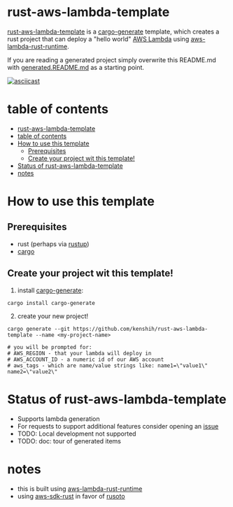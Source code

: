# rust-aws-lambda-template

[rust-aws-lambda-template](https://github.com/kenshih/rust-aws-lambda-template) is a [cargo-generate](https://github.com/cargo-generate/cargo-generate) template, which creates a rust project that can deploy a "hello world" [AWS Lambda](https://aws.amazon.com/lambda/) using [aws-lambda-rust-runtime](https://github.com/awslabs/aws-lambda-rust-runtime).

If you are reading a generated project simply overwrite this README.md with [generated.README.md](./generated.README.md) as a starting point.

[![asciicast](https://asciinema.org/a/418133.svg)](https://asciinema.org/a/418133)

# table of contents

- [rust-aws-lambda-template](#rust-aws-lambda-template)
- [table of contents](#table-of-contents)
- [How to use this template](#how-to-use-this-template)
  - [Prerequisites](#prerequisites)
  - [Create your project wit this template!](#create-your-project-wit-this-template)
- [Status of rust-aws-lambda-template](#status-of-rust-aws-lambda-template)
- [notes](#notes)

# How to use this template
## Prerequisites

* rust (perhaps via [rustup](https://rustup.rs/))
* [cargo](https://github.com/rust-lang/cargo/)

## Create your project wit this template!
1. install [cargo-generate](https://github.com/cargo-generate/cargo-generate):
```
cargo install cargo-generate
```
2. create your new project!
```
cargo generate --git https://github.com/kenshih/rust-aws-lambda-template --name <my-project-name>

# you will be prompted for:
# AWS_REGION - that your lambda will deploy in
# AWS_ACCOUNT_ID - a numeric id of our AWS account
# aws_tags - which are name/value strings like: name1=\"value1\" name2=\"value2\"
```

# Status of rust-aws-lambda-template

- Supports lambda generation
- For requests to support additional features consider opening an [issue](https://github.com/kenshih/rust-aws-lambda-template/issues)
- TODO: Local development not supported
- TODO: doc: tour of generated items

# notes

- this is built using [aws-lambda-rust-runtime](https://github.com/awslabs/aws-lambda-rust-runtime)
- using [aws-sdk-rust](https://github.com/awslabs/aws-sdk-rust) in favor of [rusoto](https://github.com/rusoto/rusoto)